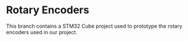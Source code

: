 # Rotary Encoders
This branch contains a STM32 Cube project used to prototype the rotary encoders used in our project.
